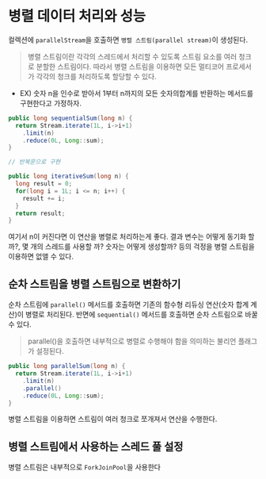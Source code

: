 # 병렬 데이터 처리와 성능

컬렉션에 `parallelStream`을 호출하면 `병렬 스트림(parallel stream)`이 생성된다.

> 병렬 스트림이란 각각의 스레드에서 처리할 수 있도록 스트림 요소를 여러 청크로 분할한 스트림이다. 따라서 병렬 스트림을 이용하면 모든 멀티코어
프로세서가 각각의 청크를 처리하도록 할당할 수 있다.

- EX) 숫자 n을 인수로 받아서 1부터 n까지의 모든 숫자의합계를 반환하는 메서드를 구현한다고 가정하자.

```java
public long sequentialSum(long n) {
  return Stream.iterate(1L, i->i+1)
    .limit(n)
    .reduce(0L, Long::sum);
}

// 반복문으로 구현

public long iterativeSum(long n) {
  long result = 0;
  for(long i = 1L; i <= n; i++) {
    result += i;
  }
  return result;
}
```

여기서 n이 커진다면 이 연산을 병렬로 처리하는게 좋다. 결과 변수는 어떻게 동기화 할까?, 몇 개의 스레드를 사용할 까? 숫자는 어떻게 생성할까? 등의
걱정을 병렬 스트림을 이용하면 없앨 수 있다.

## 순차 스트림을 병렬 스트림으로 변환하기

순차 스트림에 `parallel()` 메서드를 호출하면 기존의 함수형 리듀싱 연산(숫자 합계 계산)이 병렬로 처리된다. 반면에 `sequential()` 메서드를 호출하면
순차 스트림으로 바꿀 수 있다.

> parallel()을 호출하면 내부적으로 병렬로 수행해야 함을 의미하는 불리언 플래그가 설정된다.

```java
public long parallelSum(long n) {
  return Stream.iterate(1L, i->i+1) 
    .limit(n)
    .parallel()
    .reduce(0L, Long::sum);
}
```

병렬 스트림을 이용하면 스트림이 여러 청크로 쪼개져서 연산을 수행한다.

## 병렬 스트림에서 사용하는 스레드 풀 설정

병렬 스트림은 내부적으로 `ForkJoinPool`을 사용한다
